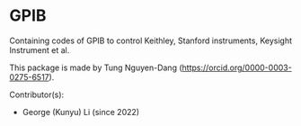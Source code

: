 # GPIB
Containing codes of GPIB to control Keithley, Stanford instruments, Keysight Instrument et al.

This package is made by Tung Nguyen-Dang (https://orcid.org/0000-0003-0275-6517).

Contributor(s):
- George (Kunyu) Li (since 2022)
